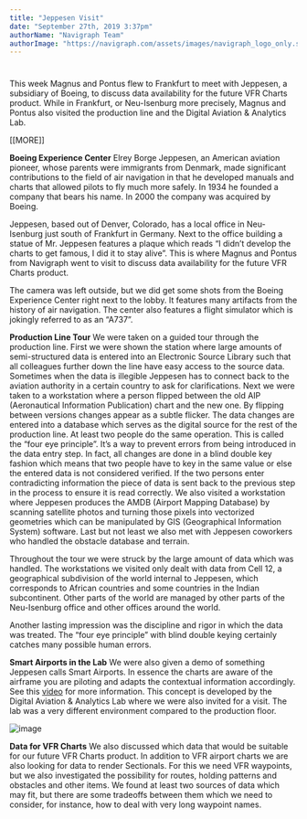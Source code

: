 ```yaml
---
title: "Jeppesen Visit"
date: "September 27th, 2019 3:37pm"
authorName: "Navigraph Team"
authorImage: "https://navigraph.com/assets/images/navigraph_logo_only.svg"
---
```

#
This week Magnus and Pontus flew to Frankfurt to meet with Jeppesen, a subsidiary of Boeing, to discuss data availability for the future VFR Charts product. While in Frankfurt, or Neu-Isenburg more precisely, Magnus and Pontus also visited the production line and the Digital Aviation & Analytics Lab.  

\[\[MORE\]\]

**Boeing Experience Center** 
Elrey Borge Jeppesen, an American aviation pioneer, whose parents were immigrants from Denmark, made significant contributions to the field of air navigation in that he developed manuals and charts that allowed pilots to fly much more safely. In 1934 he founded a company that bears his name. In 2000 the company was acquired by Boeing.

Jeppesen, based out of Denver, Colorado, has a local office in Neu-Isenburg just south of Frankfurt in Germany. Next to the office building a statue of Mr. Jeppesen features a plaque which reads “I didn’t develop the charts to get famous, I did it to stay alive”. This is where Magnus and Pontus from Navigraph went to visit to discuss data availability for the future VFR Charts product.

The camera was left outside, but we did get some shots from the Boeing Experience Center right next to the lobby. It features many artifacts from the history of air navigation. The center also features a flight simulator which is jokingly referred to as an “A737”.

**Production Line Tour** 
We were taken on a guided tour through the production line. First we were shown the station where large amounts of semi-structured data is entered into an Electronic Source Library such that all colleagues further down the line have easy access to the source data. Sometimes when the data is illegible Jeppesen has to connect back to the aviation authority in a certain country to ask for clarifications. Next we were taken to a workstation where a person flipped between the old AIP (Aeronautical Information Publication) chart and the new one. By flipping between versions changes appear as a subtle flicker. The data changes are entered into a database which serves as the digital source for the rest of the production line. At least two people do the same operation. This is called the “four eye principle”. It’s a way to prevent errors from being introduced in the data entry step. In fact, all changes are done in a blind double key fashion which means that two people have to key in the same value or else the entered data is not considered verified. If the two persons enter contradicting information the piece of data is sent back to the previous step in the process to ensure it is read correctly. We also visited a workstation where Jeppesen produces the AMDB (Airport Mapping Database) by scanning satellite photos and turning those pixels into vectorized geometries which can be manipulated by GIS (Geographical Information System) software. Last but not least we also met with Jeppesen coworkers who handled the obstacle database and terrain.

Throughout the tour we were struck by the large amount of data which was handled. The workstations we visited only dealt with data from Cell 12, a geographical subdivision of the world internal to Jeppesen, which corresponds to African countries and some countries in the Indian subcontinent. Other parts of the world are managed by other parts of the Neu-Isenburg office and other offices around the world.

Another lasting impression was the discipline and rigor in which the data was treated. The “four eye principle” with blind double keying certainly catches many possible human errors.

**Smart Airports in the Lab** 
We were also given a demo of something Jeppesen calls Smart Airports. In essence the charts are aware of the airframe you are piloting and adapts the contextual information accordingly. See this [video](https://www.youtube.com/watch?v=CuvTiKR3BT0) for more information. This concept is developed by the Digital Aviation & Analytics Lab where we were also invited for a visit. The lab was a very different environment compared to the production floor.

![image](https://64.media.tumblr.com/a491ee392cd6818cf64d5fa8e8a4fbad/1bd2ae98b374d258-60/s540x810/bfdf55773a7b4454acccb962958671b0445f83b6.jpg)

**Data for VFR Charts** 
We also discussed which data that would be suitable for our future VFR Charts product. In addition to VFR airport charts we are also looking for data to render Sectionals. For this we need VFR waypoints, but we also investigated the possibility for routes, holding patterns and obstacles and other items. We found at least two sources of data which may fit, but there are some tradeoffs between them which we need to consider, for instance, how to deal with very long waypoint names.